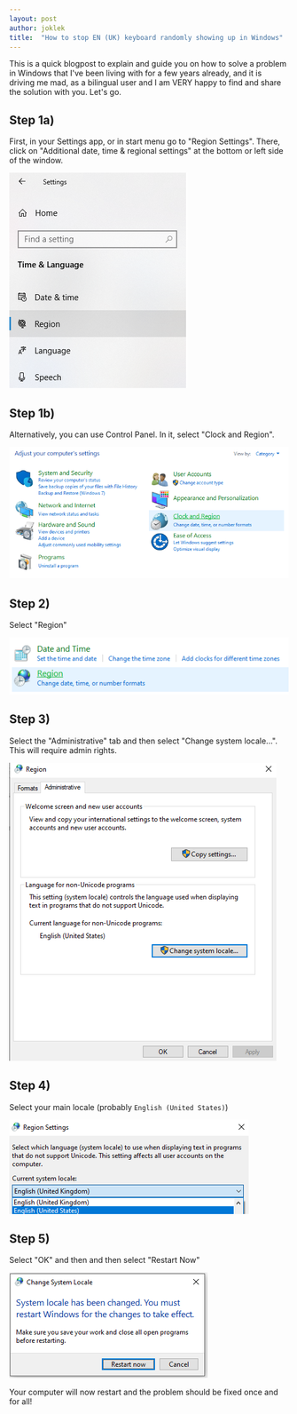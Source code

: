 ```yaml
---
layout: post
author: joklek
title:  "How to stop EN (UK) keyboard randomly showing up in Windows"
---
```


This is a quick blogpost to explain and guide you on how to solve a problem in Windows that I've been living with for a few years already, and it is driving me mad, as a bilingual user and I am VERY happy to find and share the solution with you. Let's go.

## Step 1a)
First, in your Settings app, or in start menu go to "Region Settings". There, click on "Additional date, time & regional settings" at the bottom or left side of the window.

![In settings or in start menu find "Region Settings"](/assets/settings_app.png)

## Step 1b)
Alternatively, you can use Control Panel. In it, select "Clock and Region".

![Select "Clock and Region"](/assets/control_panel.png)

## Step 2)
Select "Region"

![Select "Region"](/assets/control_panel_2.png)

## Step 3)
Select the "Administrative" tab and then select "Change system locale...". This will require admin rights.

![Select the "Administrative" tab and then select "Change system locale..."](/assets/region_settings.png)

## Step 4)
Select your main locale (probably `English (United States)`)

![Select your main locale (probably English (United States))](/assets/region_settings_2.png)

## Step 5)
Select "OK" and then and then select "Restart Now"

![Click OK and aggree to restart](/assets/restart.png)

Your computer will now restart and the problem should be fixed once and for all!